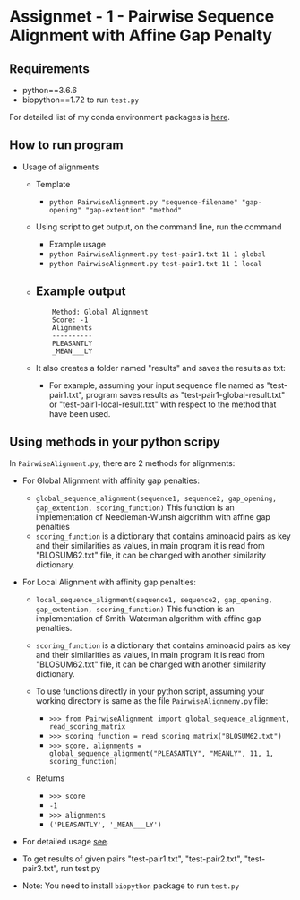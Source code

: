 # Assignmet - 1 - Pairwise Sequence Alignment with Affine Gap Penalty

## Requirements

-   python==3.6.6
-   biopython==1.72 to run `test.py`

For detailed list of my conda environment packages is [here](requirements.txt).

## How to run program

-   Usage of alignments
    - Template
        - `python PairwiseAlignment.py "sequence-filename" "gap-opening" "gap-extention" "method"`
    -   Using script to get output, on the command line, run the command
        - Example usage
        - `python PairwiseAlignment.py test-pair1.txt 11 1 global`
        - `python PairwiseAlignment.py test-pair1.txt 11 1 local`

    -   Example output
        - 
        ```
            Method: Global Alignment
            Score: -1
            Alignments
            ----------
            PLEASANTLY
            _MEAN___LY
        ```
    -   It also creates a folder named "results" and saves the results as txt:
        -   For example, assuming your input sequence file named as "test-pair1.txt", program saves results as "test-pair1-global-result.txt" or "test-pair1-local-result.txt" with respect to the method that have been used.

## Using methods in your python scripy
In `PairwiseAlignment.py`, there are 2 methods for alignments:

-   For Global Alignment with affinity gap penalties:
    -   `global_sequence_alignment(sequence1, sequence2, gap_opening, gap_extention, scoring_function)`
    This function is an implementation of Needleman-Wunsh algorithm with affine gap penalties
    - `scoring_function` is a dictionary that contains aminoacid pairs as key and their similarities as values, in main program it is read from "BLOSUM62.txt" file, it can be changed with another similarity dictionary.

- For Local Alignment with affinity gap penalties:
    - `local_sequence_alignment(sequence1, sequence2, gap_opening, gap_extention, scoring_function)`
    This function is an implementation of Smith-Waterman algorithm with affine gap penalties.
    - `scoring_function` is a dictionary that contains aminoacid pairs as key and their similarities as values, in main program it is read from "BLOSUM62.txt" file, it can be changed with another similarity dictionary.

    - To use functions directly in your python script, assuming your working directory is same as the file `PairwiseAlignmeny.py` file:
        - `>>> from PairwiseAlignment import global_sequence_alignment, read_scoring_matrix`
        - `>>> scoring_function = read_scoring_matrix("BLOSUM62.txt")`
        - `>>> score, alignments = global_sequence_alignment("PLEASANTLY", "MEANLY", 11, 1, scoring_function)`

    - Returns
        - `>>> score`
        - `-1`
        - `>>> alignments`
        - `('PLEASANTLY', '_MEAN___LY')`

-   For detailed usage [see](test.py).
-   To get results of given pairs "test-pair1.txt", "test-pair2.txt", "test-pair3.txt", run test.py
-   Note: You need to install `biopython` package to run `test.py`
